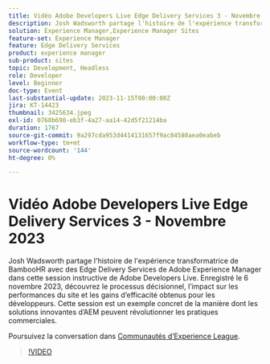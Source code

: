 ```yaml
---
title: Vidéo Adobe Developers Live Edge Delivery Services 3 - Novembre 2023
description: Josh Wadsworth partage l'histoire de l'expérience transformatrice de BambooHR avec des Edge Delivery Services de Adobe Experience Manager dans cette session instructive de Adobe Developers Live. Enregistré le 6 novembre 2023, découvrez le processus décisionnel, l’impact sur les performances du site et les gains d’efficacité obtenus pour les développeurs. Cette session est un exemple concret de la manière dont les solutions innovantes d’AEM peuvent révolutionner les pratiques commerciales.
solution: Experience Manager,Experience Manager Sites
feature-set: Experience Manager
feature: Edge Delivery Services
product: experience manager
sub-product: sites
topic: Development, Headless
role: Developer
level: Beginner
doc-type: Event
last-substantial-update: 2023-11-15T00:00:00Z
jira: KT-14423
thumbnail: 3425634.jpeg
exl-id: 0760b690-eb3f-4a27-aa14-42d5f21214ba
duration: 1767
source-git-commit: 9a297cda953d4414131657f9ac84580aea0eabeb
workflow-type: tm+mt
source-wordcount: '144'
ht-degree: 0%

---
```


# Vidéo Adobe Developers Live Edge Delivery Services 3 - Novembre 2023

Josh Wadsworth partage l&#39;histoire de l&#39;expérience transformatrice de BambooHR avec des Edge Delivery Services de Adobe Experience Manager dans cette session instructive de Adobe Developers Live. Enregistré le 6 novembre 2023, découvrez le processus décisionnel, l’impact sur les performances du site et les gains d’efficacité obtenus pour les développeurs. Cette session est un exemple concret de la manière dont les solutions innovantes d’AEM peuvent révolutionner les pratiques commerciales.

Poursuivez la conversation dans [Communautés d’Experience League](https://adobe.ly/3rD9rMV).

>[!VIDEO](https://video.tv.adobe.com/v/3425634/?learn=on)

